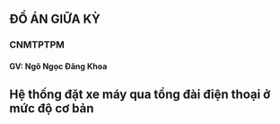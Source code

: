 ## ĐỒ ÁN GIỮA KỲ
### CNMTPTPM
#### GV: Ngô Ngọc Đăng Khoa

## Hệ thống đặt xe máy qua tổng đài điện thoại ở mức độ cơ bản
